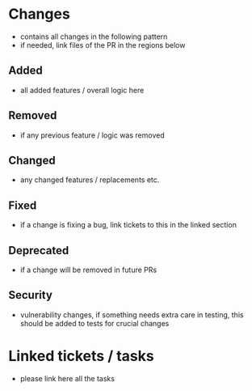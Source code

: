 # Changes
- contains all changes in the following pattern
- if needed, link files of the PR in the regions below

## Added
- all added features / overall logic here

## Removed
- if any previous feature / logic was removed

## Changed
- any changed features / replacements etc.

## Fixed
- if a change is fixing a bug, link tickets to this in the linked section

## Deprecated
- if a change will be removed in future PRs

## Security
- vulnerability changes, if something needs extra care in testing, this should be added to tests for crucial changes

# Linked tickets / tasks
- please link here all the tasks
